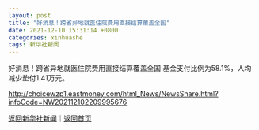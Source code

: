```yaml
---
layout: post
title: "好消息！跨省异地就医住院费用直接结算覆盖全国"
date: 2021-12-10 15:31:14 +0800
categories: xinhuashe
tags: 新华社新闻
---
```

好消息！跨省异地就医住院费用直接结算覆盖全国
基金支付比例为58.1%，人均减少垫付1.41万元。

<http://choicewzp1.eastmoney.com/html_News/NewsShare.html?infoCode=NW202112102209995676>

[返回新华社新闻](//finews.withounder.com/xinhuashe/)｜[返回首页](//finews.withounder.com/)